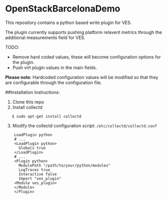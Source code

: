 # OpenStackBarcelonaDemo
This repository contains a python based write plugin for VES.

The plugin currently supports pushing platform relavent metrics through the additional measurements field for VES.

TODO:
* Remove hard coded values, these will become configuration options for the plugin.
* Push virt plugin values in the main fields.

**Please note**: Hardcoded configuration values will be modified so that they are configurable through the configuration file.

##Installation Instructions:
1. Clone this repo
2. Install collectd
```
   $ sudo apt-get install collectd
```
3. Modify the collectd configuration script: `/etc/collectd/collectd.conf`
```
    LoadPlugin python
    # ...
    <LoadPlugin python>
      Globals true
    </LoadPlugin>
    # ...
    <Plugin python>
      ModulePath "/path/to/your/python/modules"
      LogTraces true
      Interactive false
      Import "ves_plugin"
    <Module ves_plugin>
    </Module>
    </Plugin>
```


